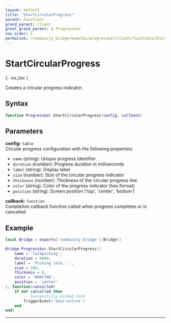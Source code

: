 ```yaml
---
layout: default
title: "StartCircularProgress"
parent: Functions
grand_parent: Client
great_grand_parent: ⏳ Progressbar
nav_order: 1
permalink: /community_bridge/modules/progressbar/client/functions/StartCircularProgress/
---
```


# StartCircularProgress
{: .no_toc }

Creates a circular progress indicator.

## Syntax

```lua
function Progressbar.StartCircularProgress(config, callback)
```

## Parameters

**config:** `table`  
Circular progress configuration with the following properties:
- `name` (string): Unique progress identifier
- `duration` (number): Progress duration in milliseconds
- `label` (string): Display label
- `size` (number): Size of the circular progress indicator
- `thickness` (number): Thickness of the circular progress line
- `color` (string): Color of the progress indicator (hex format)
- `position` (string): Screen position ('top', 'center', 'bottom')

**callback:** `function`  
Completion callback function called when progress completes or is cancelled

## Example

```lua
local Bridge = exports['community_bridge']:Bridge()

Bridge.Progressbar.StartCircularProgress({
    name = 'lockpicking',
    duration = 8000,
    label = 'Picking lock...',
    size = 100,
    thickness = 8,
    color = '#00ff00',
    position = 'center'
}, function(cancelled)
    if not cancelled then
        -- Successfully picked lock
        TriggerEvent('door:unlock')
    end
end)
```

---